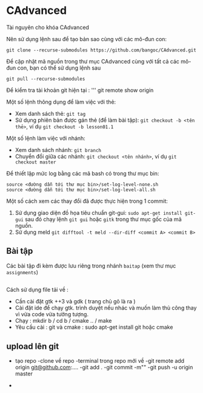# CAdvanced
Tài nguyên cho khóa CAdvanced

Nên sử dụng lệnh sau để tạo bản sao cùng với các mô-đun con:
```
git clone --recurse-submodules https://github.com/bangoc/CAdvanced.git
```

Để cập nhật mã nguồn trong thư mục CAdvanced cùng với tất cả các mô-đun con, bạn có thể sử dụng lệnh sau
```
git pull --recurse-submodules
```
Để kiểm tra tài khoản git hiện tại : 
'''
git remote show origin


Một số lệnh thông dụng để làm việc với thẻ:
* Xem danh sách thẻ: ```git tag```
* Sử dụng phiên bản được gán thẻ (để làm bài tập): ```git checkout -b <tên thẻ>```, ví dụ ```git checkout -b lesson01.1```

Một số lệnh làm việc với nhánh:
* Xem danh sách nhánh: ```git branch```
* Chuyển đổi giữa các nhánh: ```git checkout <tên nhánh>```, ví dụ ```git checkout master```

Để thiết lập mức log bằng các mã bash có trong thư mục bin:
```
source <đường dẫn tới thư mục bin>/set-log-level-none.sh
source <đường dẫn tới thư mục bin>/set-log-level-all.sh
```

Một số cách xem các thay đổi đã được thực hiện trong 1 commit:
1. Sử dụng giao diện đồ họa tiêu chuẩn git-gui: ```sudo apt-get install git-gui``` sau đó chạy lệnh ```git gui``` hoặc ```gitk``` trong thư mục gốc của mã nguồn.
2. Sử dụng meld ```git difftool -t meld --dir-diff <commit A> <commit B>```

## Bài tập
Các bài tập đi kèm được lưu riêng trong nhánh ```baitap``` (xem thư mục ```assignments```)
##
Cách sử dụng file tải về : 
- Cần cài đặt gtk ++3 và gdk ( trang chủ gõ là ra ) 
- Cài đặt ide để chạy gtk. trình duyệt nếu nhác và muốn làm thủ công thay vì vừa code vừa tưởng tượng.
- Chạy : mkdir b / cd b / cmake .. / make
- Yêu cầu cài : git  và cmake : sudo apt-get install git  hoặc cmake

## upload lên git
- tạo repo 
-clone về repo
-terminal trong repo mới về 
-git remote add origin git@github.com:....
-git add .
-git commit -m""
-git push -u origin master

-
